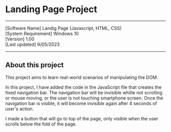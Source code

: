 # Landing Page Project

----------------------------------------

[Software Name] Landig Page (Javascript, HTML, CSS)  
[System Requirement] Windows 10  
[Version] 1.00  
[Last updated] 9/05/2023

----------------------------------------

## About this project
This project aims to learn real-world scenarios of manipulating the DOM.

In this project, I have added the code in the JavaScript file that creates the fixed navigation bar. The navigation bar will be invisible whilte not scrolling or mouse moving, or the user is not touching smartphone screen. Once the navigation bar is visible, it will become invisible again after 4 seconds of user's action.

I made a button that will go to top of the page, only visible when the user scrolls below the fold of the page.

